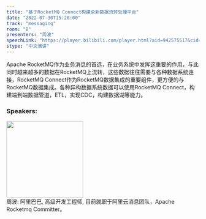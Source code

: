 ```yaml
---
title: "基于RocketMQ Connect构建全新数据流转处理平台"
date: "2022-07-30T15:20:00"
track: "messaging"
room: "B"
presenters: "周波"
speechLink: "https://player.bilibili.com/player.html?aid=942575517&cid=817760221&page=1"
stype: "中文演讲"
---
```

Apache RocketMQ作为业务消息的首选，在业务系统中发挥这重要的作用，与此同时越来越多的数据在RocketMQ上流转，这些数据往往需要与各种数据系统连接，RocketMQ Connect作为RocketMQ数据集成的重要组件，更方便的与RocketMQ数据集成。各种异构数据系统数据可以使用RocketMQ Connect，构建端到端数据管道，ETL，实现CDC，构建数据湖等能力。
 ### Speakers: 
 <img src="images/speaker/1239.png" width="200" /><br>周波: 阿里巴巴, 高级开发工程师, 目前就职于阿里云消息团队，Apache Rocketmq Committer。

 